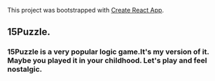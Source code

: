 This project was bootstrapped with [Create React App](https://github.com/facebook/create-react-app).
## 15Puzzle.

### 15Puzzle is a very popular logic game.It's my version of it. Maybe you played it in your childhood. Let's play and feel nostalgic.

